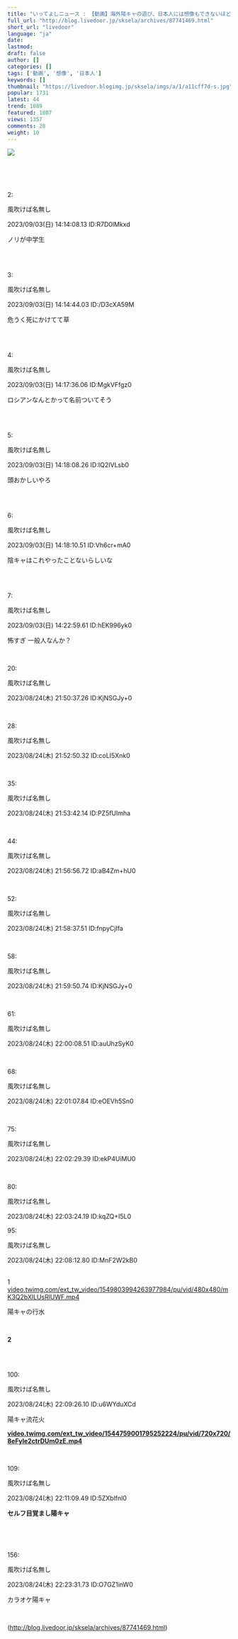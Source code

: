 ```yaml
---
title: "いってよしニュース : 【動画】海外陽キャの遊び、日本人には想像もできないほどエグすぎるwwwwwwwwww"
full_url: "http://blog.livedoor.jp/sksela/archives/87741469.html"
short_url: "livedoor"
language: "ja"
date: 
lastmod: 
draft: false
author: []
categories: []
tags: ['動画', '想像', '日本人']
keywords: []
thumbnail: "https://livedoor.blogimg.jp/sksela/imgs/a/1/a11cff7d-s.jpg"
popular: 1731
latest: 44
trend: 1089
featured: 1807
views: 1357
comments: 28
weight: 10
---
```


![](https://livedoor.blogimg.jp/sksela/imgs/a/1/a11cff7d-s.jpg)

<div> <br> <br><p class='t_h'><br>2: <p>風吹けば名無し</p> <p> 2023/09/03(日) 14:14:08.13 ID:R7D0lMkxd</p></p> <p class='t_b'> ノリが中学生 </p><br> <p class='t_h'><br>3: <p>風吹けば名無し</p> <p> 2023/09/03(日) 14:14:44.03 ID:/D3cXA59M</p></p> <p class='t_b'> 危うく死にかけてて草 </p><br> <p class='t_h'><br>4: <p>風吹けば名無し</p> <p> 2023/09/03(日) 14:17:36.06 ID:MgkVFfgz0</p></p> <p class='t_b'> ロシアンなんとかって名前ついてそう </p><br> <p class='t_h'><br>5: <p>風吹けば名無し</p> <p> 2023/09/03(日) 14:18:08.26 ID:IQ2IVLsb0</p></p> <p class='t_b'> 頭おかしいやろ </p><br> <p class='t_h'><br>6: <p>風吹けば名無し</p> <p> 2023/09/03(日) 14:18:10.51 ID:Vh6cr+mA0</p></p> <p class='t_b'> 陰キャはこれやったことないらしいな </p><br> <p class='t_h'><br>7: <p>風吹けば名無し</p> <p> 2023/09/03(日) 14:22:59.61 ID:hEK996yk0</p></p> <p class='t_b'> 怖すぎ 一般人なんか？ </p><br> <p class='t_h'>20: <p>風吹けば名無し</p> <p> 2023/08/24(木) 21:50:37.26 ID:KjNSGJy+0</p></p> <br> <p class='t_h'>28: <p>風吹けば名無し</p> <p> 2023/08/24(木) 21:52:50.32 ID:coLI5Xnk0</p></p> <br> <p class='t_h'>35: <p>風吹けば名無し</p> <p> 2023/08/24(木) 21:53:42.14 ID:PZ5fUImha</p></p> <br> <p class='t_h'>44: <p>風吹けば名無し</p> <p> 2023/08/24(木) 21:56:56.72 ID:aB4Zm+hU0</p></p> <br> <p class='t_h'>52: <p>風吹けば名無し</p> <p> 2023/08/24(木) 21:58:37.51 ID:fnpyCjIfa</p></p> <br> <p class='t_h'>58: <p>風吹けば名無し</p> <p> 2023/08/24(木) 21:59:50.74 ID:KjNSGJy+0</p></p> <br> <p class='t_h'>61: <p>風吹けば名無し</p> <p> 2023/08/24(木) 22:00:08.51 ID:auUhzSyK0</p></p> <br> <p class='t_h'>68: <p>風吹けば名無し</p> <p> 2023/08/24(木) 22:01:07.84 ID:eOEVh5Sn0</p></p> <br> <p class='t_h'>75: <p>風吹けば名無し</p> <p> 2023/08/24(木) 22:02:29.39 ID:ekP4UiMU0</p></p> <br> <p class='t_h'>80: <p>風吹けば名無し</p> <p> 2023/08/24(木) 22:03:24.19 ID:kqZQ+I5L0</p></p> <p class='t_h'>95: <p>風吹けば名無し</p> <p> 2023/08/24(木) 22:08:12.80 ID:MnF2W2kB0</p></p> <br>1<a href='https://video.twimg.com/ext_tw_video/1549803994263977984/pu/vid/480x480/mK3Q2bXlLUsRlUWF.mp4'><br>video.twimg.com/ext_tw_video/1549803994263977984/pu/vid/480x480/mK3Q2bXlLUsRlUWF.mp4</a><p>陽キャの行水</p><br><b><p>2</p></b><br> <br> <p class='t_h'>100: <p>風吹けば名無し</p> <p> 2023/08/24(木) 22:09:26.10 ID:u6WYduXCd</p></p> <p class='t_b'>陽キャ流花火</p><a href='https://video.twimg.com/ext_tw_video/1544759001795252224/pu/vid/720x720/8eFyle2ctrDUm0zE.mp4'><p><b>video.twimg.com/ext_tw_video/1544759001795252224/pu/vid/720x720/8eFyle2ctrDUm0zE.mp4</b></p></a><br> <p class='t_h'>109: <p>風吹けば名無し</p> <p> 2023/08/24(木) 22:11:09.49 ID:5ZXblfnl0<br></p><b><p>セルフ目覚まし陽キャ</p></b><br></p><p class='t_h'><br></p> <p class='t_h'>156: <p>風吹けば名無し</p> <p> 2023/08/24(木) 22:23:31.73 ID:O7GZ1inW0</p></p> <p class='t_b'>カラオケ陽キャ</p> <br> </div>

(http://blog.livedoor.jp/sksela/archives/87741469.html)
